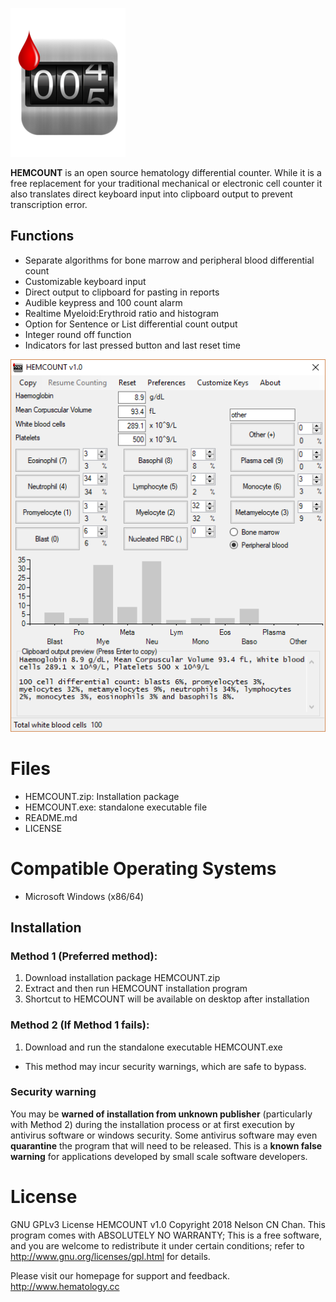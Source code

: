 ![alt text](https://raw.githubusercontent.com/nelsonchanhk/HEMCOUNT/master/HEMCOUNT_ICON.png)

**HEMCOUNT** is an open source hematology differential counter. While it is a free replacement for your traditional mechanical or electronic cell counter it also translates direct keyboard input into clipboard output to prevent transcription error.

## Functions
* Separate algorithms for bone marrow and peripheral blood differential count
* Customizable keyboard input
* Direct output to clipboard for pasting in reports
* Audible keypress and 100 count alarm
* Realtime Myeloid:Erythroid ratio and histogram
* Option for Sentence or List differential count output
* Integer round off function
* Indicators for last pressed button and last reset time

![alt text](https://raw.githubusercontent.com/nelsonchanhk/HEMCOUNT/master/mainscreencapture.PNG)

# Files
* HEMCOUNT.zip: Installation package
* HEMCOUNT.exe: standalone executable file
* README.md
* LICENSE

# Compatible Operating Systems
* Microsoft Windows (x86/64)

## Installation
### Method 1 (Preferred method):
1. Download installation package HEMCOUNT.zip
2. Extract and then run HEMCOUNT installation program
3. Shortcut to HEMCOUNT will be available on desktop after installation

### Method 2 (If Method 1 fails):
1. Download and run the standalone executable HEMCOUNT.exe
* This method may incur security warnings, which are safe to bypass.

### Security warning
You may be __**warned of installation from unknown publisher**__ (particularly with Method 2) during the installation process or at first execution by antivirus software or windows security. Some antivirus software may even __**quarantine**__ the program that will need to be released. This is a __**known false warning**__ for applications developed by small scale software developers.

# License
GNU GPLv3 License
HEMCOUNT v1.0 Copyright 2018 Nelson CN Chan. This program comes with ABSOLUTELY NO WARRANTY; This is a free software, and you are welcome to redistribute it under certain conditions; refer to http://www.gnu.org/licenses/gpl.html for details.

Please visit our homepage for support and feedback. http://www.hematology.cc
